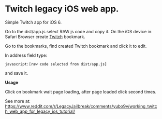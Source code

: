 # Twitch legacy iOS web app.

Simple Twitch app for iOS 6.

Go to the dist/app.js select RAW js code and copy it. 
On the iOS device in Safari Browser create [Twitch](https://m.twitch.tv) bookmark. 

Go to the bookmarks, find created Twitch bookmark and click it to edit. 

In address field type:

```
javascript:[raw code selected from dist/app.js]
```

and save it.

__Usage__

Click on bookmark wait page loading, after page loaded click second times.

See more at:
https://www.reddit.com/r/LegacyJailbreak/comments/yubo9v/working_twitch_web_app_for_legacy_ios_tutorial/
